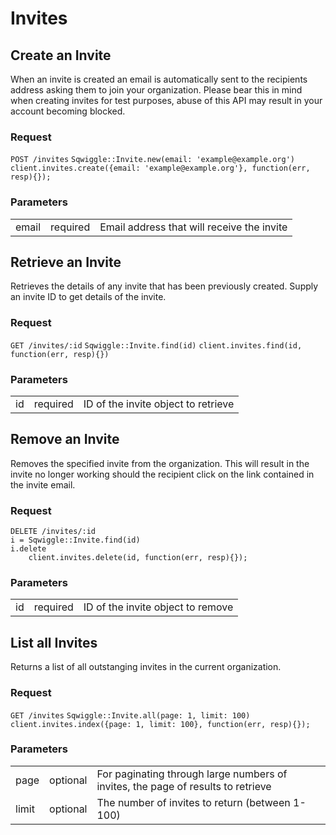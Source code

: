 # Invites

## <a name="createaninvite"></a>Create an Invite

When an invite is created an email is automatically sent to the recipients address asking them to join your organization. Please bear this in mind when creating invites for test purposes, abuse of this API may result 
in your account becoming blocked. 

### Request
<div class="request">
    <code class="http" title="HTTP">POST /invites</code>
    <code class="ruby" title="Ruby">Sqwiggle::Invite.new(email: 'example@example.org')</code>
    <code class="js" title="Node.js">client.invites.create({email: 'example@example.org'}, function(err, resp){});</code>
</div>

### Parameters
<table>
    <tr>
        <td>email</td>
        <td>required</td>
        <td>Email address that will receive the invite</td>
    </tr>
</table>


## <a name="retrieveaninvite"></a>Retrieve an Invite

Retrieves the details of any invite that has been previously created. Supply an invite ID to get details of
the invite.

### Request
<div class="request">
    <code class="http" title="HTTP">GET /invites/:id</code>
    <code class="ruby" title="Ruby">Sqwiggle::Invite.find(id)</code>
    <code class="js" title="Node.js">client.invites.find(id, function(err, resp){})</code>
</div>

### Parameters
<table>
    <tr>
        <td>id</td>
        <td>required</td>
        <td>ID of the invite object to retrieve</td>
    </tr>
</table>


## <a name="removeaninvite"></a>Remove an Invite

Removes the specified invite from the organization. This will result in the invite no longer working should the recipient click on the link contained in the invite email.

### Request
<div class="request">
    <code class="http" title="HTTP">DELETE /invites/:id</code>
    <code class="ruby" title="Ruby">
i = Sqwiggle::Invite.find(id)
i.delete
    </code>
    <code class="js" title="Node.js">client.invites.delete(id, function(err, resp){});</code>
</div>

### Parameters
<table>
    <tr>
        <td>id</td>
        <td>required</td>
        <td>ID of the invite object to remove</td>
    </tr>
</table>


## <a name="listallinvites"></a>List all Invites

Returns a list of all outstanging invites in the current organization.

### Request
<div class="request">
    <code class="http" title="HTTP">GET /invites</code>
    <code class="ruby" title="Ruby">Sqwiggle::Invite.all(page: 1, limit: 100)</code>
    <code class="js" title="Node.js">client.invites.index({page: 1, limit: 100}, function(err, resp){});</code>
</div>

### Parameters
<table>
    <tr>
        <td>page</td>
        <td>optional</td>
        <td>For paginating through large numbers of invites, the page of results to retrieve</td>
    </tr>
    <tr>
        <td>limit</td>
        <td>optional</td>
        <td>The number of invites to return (between 1-100)</td>
    </tr>
</table>
